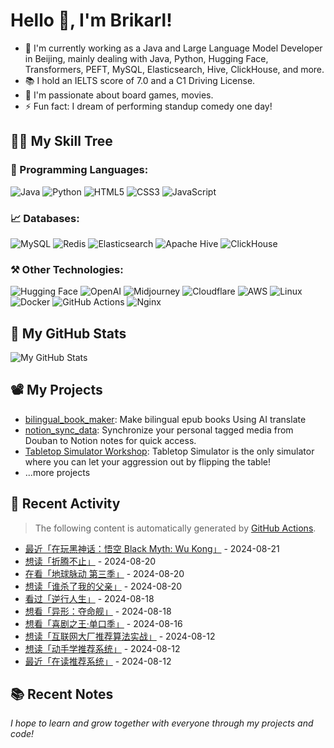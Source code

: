 # Hello 👋, I'm Brikarl!

- 🔭 I'm currently working as a Java and Large Language Model Developer in Beijing, mainly dealing with Java, Python, Hugging Face, Transformers, PEFT, MySQL, Elasticsearch, Hive,
  ClickHouse, and more.
- 📚 I hold an IELTS score of 7.0 and a C1 Driving License.
- 💬 I'm passionate about board games, movies.
- ⚡ Fun fact: I dream of performing standup comedy one day!

## 🧑‍💻 My Skill Tree

### 📌 Programming Languages:

![Java](https://img.shields.io/badge/-Java-%23007396?style=flat-square&logo=redhat&logoColor=ffffff)
![Python](https://img.shields.io/badge/-Python-%233776AB?style=flat-square&logo=python&logoColor=ffffff)
![HTML5](https://img.shields.io/badge/-HTML5-%23E44D27?style=flat-square&logo=html5&logoColor=ffffff)
![CSS3](https://img.shields.io/badge/-CSS3-%231572B6?style=flat-square&logo=css3)
![JavaScript](https://img.shields.io/badge/-JavaScript-%23F7DF1C?style=flat-square&logo=javascript&logoColor=000000&labelColor=%23F7DF1C&color=%23FFCE5A)

### 📈 Databases:

![MySQL](https://img.shields.io/badge/-MySQL-%234479A1?style=flat-square&logo=mysql&logoColor=ffffff)
![Redis](https://img.shields.io/badge/-Redis-%23DC382D?style=flat-square&logo=redis&logoColor=ffffff)
![Elasticsearch](https://img.shields.io/badge/-Elasticsearch-%23005571?style=flat-square&logo=elasticsearch&logoColor=ffffff)
![Apache Hive](https://img.shields.io/badge/-Apache%20Hive-%23F7DF1C?style=flat-square&logo=apachehive&logoColor=000000&labelColor=%23F7DF1C&color=%23FFCE5A)
![ClickHouse](https://img.shields.io/badge/-ClickHouse-%23FD5750?style=flat-square&logo=clickhouse&logoColor=ffffff)

### ⚒️ Other Technologies:

![Hugging Face](https://img.shields.io/badge/-Hugging%20Face-%23412991?style=flat-square&logo=smile&color=FFFF66)
![OpenAI](https://img.shields.io/badge/-OpenAI-%23412991?style=flat-square&logo=openai&logoColor=ffffff)
![Midjourney](https://img.shields.io/badge/-Midjourney-%1A285F?style=flat-square&logo=ship&logoColor=ffffff)
![Cloudflare](https://img.shields.io/badge/-Cloudflare-%23F48120?style=flat-square&logo=cloudflare&logoColor=ffffff)
![AWS](https://img.shields.io/badge/-AWS-%23232F3E?style=flat-square&logo=amazon-aws&logoColor=ffffff)
![Linux](https://img.shields.io/badge/-Linux-%23FCC624?style=flat-square&logo=linux&logoColor=%23ffffff)
![Docker](https://img.shields.io/badge/-Docker-%232496ED?style=flat-square&logo=docker&logoColor=ffffff)
![GitHub Actions](https://img.shields.io/badge/-GitHub%20Actions-%232088FF?style=flat-square&logo=github-actions&logoColor=ffffff)
![Nginx](https://img.shields.io/badge/-Nginx-%23269539?style=flat-square&logo=nginx&logoColor=ffffff)

## 🌟 My GitHub Stats

![My GitHub Stats](https://github-readme-stats.vercel.app/api?username=Brikarl&show_icons=true&icon_color=0366d6&bg_color=ffffff&hide_title=true&include_all_commits=true&count_private=true&hide_rank=true)

## 📽️ My Projects

- [bilingual_book_maker](https://github.com/yihong0618/bilingual_book_maker): Make bilingual epub books Using AI
  translate
- [notion_sync_data](https://github.com/Qliangw/notion_sync_data): Synchronize your personal tagged media from Douban to
  Notion notes for quick access.
- [Tabletop Simulator Workshop](https://steamcommunity.com/profiles/76561198321473749/myworkshopfiles/?appid=286160):
  Tabletop Simulator is the only simulator where you can let your aggression out by flipping the table!
- ...more projects

## 🤔 Recent Activity
> The following content is automatically generated by [GitHub Actions](https://github.com/Brikarl/Brikarl/actions).

<!-- douban starts -->
- [最近「在玩黑神话：悟空 Black Myth: Wu Kong」](http://www.douban.com/game/35184766/) - 2024-08-21
- [想读「折腾不止」](https://book.douban.com/subject/37009789/) - 2024-08-20
- [在看「地球脉动 第三季」](http://movie.douban.com/subject/33387357/) - 2024-08-20
- [想读「谁杀了我的父亲」](https://book.douban.com/subject/36866309/) - 2024-08-20
- [看过「逆行人生」](http://movie.douban.com/subject/36774001/) - 2024-08-18
- [想看「异形：夺命舰」](http://movie.douban.com/subject/35792500/) - 2024-08-18
- [想看「喜剧之王·单口季」](http://movie.douban.com/subject/36868615/) - 2024-08-16
- [想读「互联网大厂推荐算法实战」](https://book.douban.com/subject/36701755/) - 2024-08-12
- [想读「动手学推荐系统」](https://book.douban.com/subject/36160038/) - 2024-08-12
- [最近「在读推荐系统」](https://book.douban.com/subject/36840191/) - 2024-08-12
<!-- douban ends -->

## 📚 Recent Notes

<!-- notion starts -->

<!-- notion ends -->

*I hope to learn and grow together with everyone through my projects and code!*
